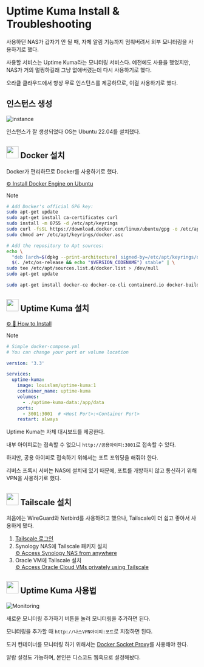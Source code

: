 # Uptime Kuma Install & Troubleshooting
사용하던 NAS가 갑자기 안 될 때, 자체 알림 기능까지 멈춰버려서 외부 모니터링을 사용하기로 했다.

사용할 서비스는 Uptime Kuma라는 모니터링 서비스다. 예전에도 사용을 했었지만, NAS가 거의 멀쩡하길래 그냥 없애버렸는데 다시 사용하기로 했다.

오라클 클라우드에서 항상 무료 인스턴스를 제공하므로, 이걸 사용하기로 했다.

## 인스턴스 생성
![instance](https://github.com/user-attachments/assets/b45ae7f9-4fd5-46f8-95bd-9096325df1d4)

인스턴스가 잘 생성되었다 OS는 Ubuntu 22.04를 설치했다.

## <img src="https://cdn.jsdelivr.net/gh/selfhst/icons/svg/docker.svg" width="32px" height="32px"> Docker 설치
Docker가 편리하므로 Docker를 사용하기로 했다.

[⚙️ Install Docker Engine on Ubuntu](https://docs.docker.com/engine/install/ubuntu/)
> [!NOTE]
> ```bash
> # Add Docker's official GPG key:
> sudo apt-get update
> sudo apt-get install ca-certificates curl
> sudo install -m 0755 -d /etc/apt/keyrings
> sudo curl -fsSL https://download.docker.com/linux/ubuntu/gpg -o /etc/apt/keyrings/docker.asc
> sudo chmod a+r /etc/apt/keyrings/docker.asc
>
> # Add the repository to Apt sources:
> echo \
>   "deb [arch=$(dpkg --print-architecture) signed-by=/etc/apt/keyrings/docker.asc] https://download.docker.com/linux/ubuntu \
>   $(. /etc/os-release && echo "$VERSION_CODENAME") stable" | \
> sudo tee /etc/apt/sources.list.d/docker.list > /dev/null
> sudo apt-get update
> ```
>
> ```bash
> sudo apt-get install docker-ce docker-ce-cli containerd.io docker-buildx-plugin docker-compose-plugin
> ```

## <img src="https://cdn.jsdelivr.net/gh/selfhst/icons/svg/uptime-kuma.svg" width="32px" height="32px"> Uptime Kuma 설치
[⚙️ 🔧 How to Install](https://github.com/louislam/uptime-kuma/wiki/%F0%9F%94%A7-How-to-Install)
> [!NOTE]
> ```yml
> # Simple docker-compose.yml
> # You can change your port or volume location
>
> version: '3.3'
>
> services:
>   uptime-kuma:
>     image: louislam/uptime-kuma:1
>     container_name: uptime-kuma
>     volumes:
>       - ./uptime-kuma-data:/app/data
>     ports:
>       - 3001:3001  # <Host Port>:<Container Port>
>     restart: always
> ```

Uptime Kuma는 자체 대시보드를 제공한다.

내부 아이피로는 접속할 수 없으니 ```http://공용아이피:3001```로 접속할 수 있다.

하지만, 공용 아이피로 접속하기 위해서는 포트 포워딩을 해줘야 한다.

리버스 프록시 서버는 NAS에 설치돼 있기 때문에, 포트를 개방하지 않고 통신하기 위해 VPN을 사용하기로 했다.

## <img src="https://cdn.jsdelivr.net/gh/selfhst/icons/svg/tailscale-light.svg" width="32px" height="32px"> Tailscale 설치
처음에는 WireGuard와 Netbird를 사용하려고 했으나, Tailscale이 더 쉽고 좋아서 사용하게 됐다.

1. [Tailscale 로그인](https://login.tailscale.com/start)
2. Synology NAS에 Tailscale 패키지 설치<br>
[⚙️ Access Synology NAS from anywhere](https://tailscale.com/kb/1131/synology?q=synology)
3. Oracle VM에 Tailscale 설치<br>
[⚙️ Access Oracle Cloud VMs privately using Tailscale](https://tailscale.com/kb/1149/cloud-oracle)

## <img src="https://cdn.jsdelivr.net/gh/selfhst/icons/svg/uptime-kuma.svg" width="32px" height="32px"> Uptime Kuma 사용법
![Monitoring](https://github.com/user-attachments/assets/8605d539-008e-4414-90aa-01980418a4e9)

새로운 모니터링 추가하기 버튼을 눌러 모니터링을 추가하면 된다.

모니터링을 추가할 때 ```http://나스VPN아이피:포트```로 지정하면 된다.

도커 컨테이너를 모니터링 하기 위해서는 [Docker Socket Proxy](/services/docker-socket-proxy/README.md)를 사용해야 한다.

알람 설정도 가능하며, 본인은 디스코드 웹훅으로 설정해놨다.
